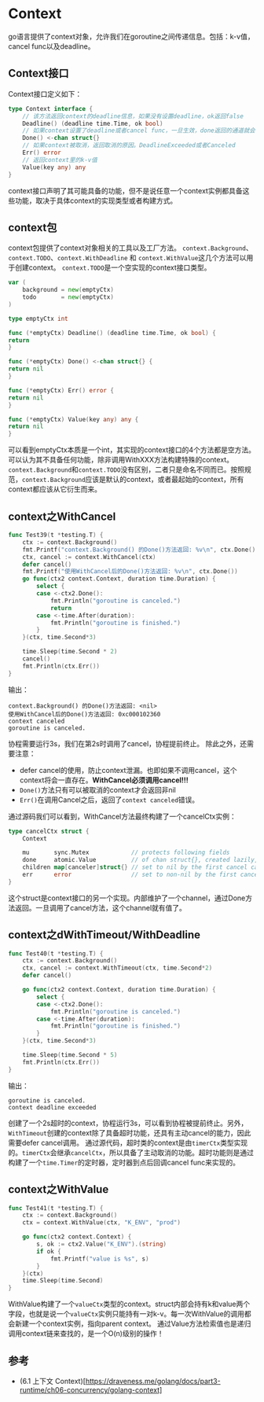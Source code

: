 # Context

go语言提供了context对象，允许我们在goroutine之间传递信息。包括：k-v值，cancel func以及deadline。

## Context接口
Context接口定义如下：
```go
type Context interface {
	// 该方法返回context的deadline信息，如果没有设置deadline，ok返回false
    Deadline() (deadline time.Time, ok bool)
	// 如果context设置了deadline或者cancel func，一旦生效，done返回的通道就会有值。如果没有设置取消，返回nil
    Done() <-chan struct{}
	// 如果context被取消，返回取消的原因。DeadlineExceeded或者Canceled
    Err() error
	// 返回context里的k-v值
	Value(key any) any
}
```
context接口声明了其可能具备的功能，但不是说任意一个context实例都具备这些功能，取决于具体context的实现类型或者构建方式。

## context包
context包提供了context对象相关的工具以及工厂方法。
`context.Background`、`context.TODO`、`context.WithDeadline` 和 `context.WithValue`这几个方法可以用于创建context。
`context.TODO`是一个空实现的context接口类型。
```go
var (
	background = new(emptyCtx)
	todo       = new(emptyCtx)
)

type emptyCtx int

func (*emptyCtx) Deadline() (deadline time.Time, ok bool) {
return
}

func (*emptyCtx) Done() <-chan struct{} {
return nil
}

func (*emptyCtx) Err() error {
return nil
}

func (*emptyCtx) Value(key any) any {
return nil
}
```
可以看到emptyCtx本质是一个int，其实现的context接口的4个方法都是空方法。可以认为其不具备任何功能，除非调用WithXXX方法构建特殊的context。
`context.Background`和`context.TODO`没有区别，二者只是命名不同而已。按照规范，`context.Background`应该是默认的context，或者最起始的context，所有context都应该从它衍生而来。

## context之WithCancel
```go
func Test39(t *testing.T) {
	ctx := context.Background()
	fmt.Printf("context.Background() 的Done()方法返回: %v\n", ctx.Done())
	ctx, cancel := context.WithCancel(ctx)
	defer cancel()
	fmt.Printf("使用WithCancel后的Done()方法返回: %v\n", ctx.Done())
	go func(ctx2 context.Context, duration time.Duration) {
		select {
		case <-ctx2.Done():
			fmt.Println("goroutine is canceled.")
			return
		case <-time.After(duration):
			fmt.Println("goroutine is finished.")
		}
	}(ctx, time.Second*3)

	time.Sleep(time.Second * 2)
	cancel()
	fmt.Println(ctx.Err())
}
```
输出：
```
context.Background() 的Done()方法返回: <nil>
使用WithCancel后的Done()方法返回: 0xc000102360
context canceled
goroutine is canceled.
```
协程需要运行3s，我们在第2s时调用了cancel，协程提前终止。
除此之外，还需要注意：
- defer cancel的使用，防止context泄漏。也即如果不调用cancel，这个context将会一直存在。**WithCancel必须调用cancel!!!**
- `Done()`方法只有可以被取消的context才会返回非nil
- `Err()`在调用Cancel之后，返回了`context canceled`错误。

通过源码我们可以看到，WithCancel方法最终构建了一个cancelCtx实例：
```go
type cancelCtx struct {
	Context

	mu       sync.Mutex            // protects following fields
	done     atomic.Value          // of chan struct{}, created lazily, closed by first cancel call
	children map[canceler]struct{} // set to nil by the first cancel call
	err      error                 // set to non-nil by the first cancel call
}
```
这个struct是context接口的另一个实现。内部维护了一个channel，通过Done方法返回。一旦调用了cancel方法，这个channel就有值了。

## context之dWithTimeout/WithDeadline
```go
func Test40(t *testing.T) {
	ctx := context.Background()
	ctx, cancel := context.WithTimeout(ctx, time.Second*2)
	defer cancel()

	go func(ctx2 context.Context, duration time.Duration) {
		select {
		case <-ctx2.Done():
			fmt.Println("goroutine is canceled.")
		case <-time.After(duration):
			fmt.Println("goroutine is finished.")
		}
	}(ctx, time.Second*3)

	time.Sleep(time.Second * 5)
	fmt.Println(ctx.Err())
}
```
输出：
```
goroutine is canceled.
context deadline exceeded
```
创建了一个2s超时的context，协程运行3s，可以看到协程被提前终止。另外，`WithTimeout`创建的context除了具备超时功能，还具有主动cancel的能力，因此需要defer cancel调用。
通过源代码，超时类的context是由`timerCtx`类型实现的。`timerCtx`会继承`cancelCtx`，所以具备了主动取消的功能。超时功能则是通过构建了一个`time.Timer`的定时器，定时器到点后回调cancel func来实现的。

## context之WithValue
```go
func Test41(t *testing.T) {
	ctx := context.Background()
	ctx = context.WithValue(ctx, "K_ENV", "prod")

	go func(ctx2 context.Context) {
		s, ok := ctx2.Value("K_ENV").(string)
		if ok {
			fmt.Printf("value is %s", s)
		}
	}(ctx)
	time.Sleep(time.Second)
}
```
WithValue构建了一个`valueCtx`类型的context。struct内部会持有k和value两个字段，也就是说一个`valueCtx`实例只能持有一对k-v。每一次WithValue的调用都会新建一个context实例，指向parent context。
通过Value方法检索值也是递归调用context链来查找的，是一个O(n)级别的操作！

## 参考
- (6.1 上下文 Context)[https://draveness.me/golang/docs/part3-runtime/ch06-concurrency/golang-context]